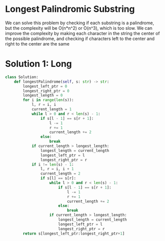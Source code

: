 # Longest Palindromic Substring
We can solve this problem by checking if each substring is a palindrome, but the complexity will be O(n*n^2) or O(n^3), which is too slow. We can improve the complexity by making each character in the string the center of the possible palindrome, and checking if characters left to the center and right to the center are the same
# Solution 1: Long
```python
class Solution:
    def longestPalindrome(self, s: str) -> str:
        longest_left_ptr = 0
        longest_right_ptr = 0
        longest_length = 0
        for i in range(len(s)):
            l, r = i, i
            current_length = 1
            while l > 0 and r < len(s) - 1:
                if s[l - 1] == s[r + 1]:
                    l -= 1
                    r += 1
                    current_length += 2
                else:
                    break
            if current_length > longest_length:
                longest_length = current_length
                longest_left_ptr = l
                longest_right_ptr = r
            if i != len(s) - 1:
                l, r = i, i + 1
                current_length = 2
                if s[l] == s[r]:
                    while l > 0 and r < len(s) - 1:
                        if s[l - 1] == s[r + 1]:
                            l -= 1
                            r += 1
                            current_length += 2
                        else:
                            break
                    if current_length > longest_length:
                        longest_length = current_length
                        longest_left_ptr = l
                        longest_right_ptr = r
        return s[longest_left_ptr:longest_right_ptr+1]
```
